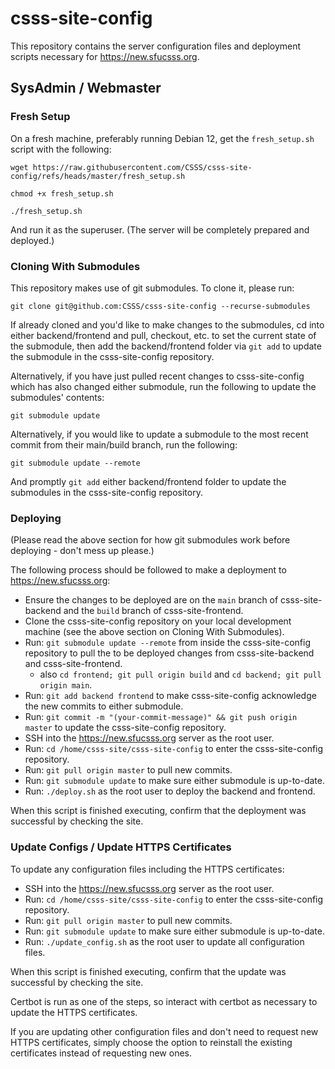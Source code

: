 # csss-site-config

This repository contains the server configuration files and deployment scripts necessary for https://new.sfucsss.org.

## SysAdmin / Webmaster

### Fresh Setup

On a fresh machine, preferably running Debian 12, get the `fresh_setup.sh` script with the following:

`wget https://raw.githubusercontent.com/CSSS/csss-site-config/refs/heads/master/fresh_setup.sh`

`chmod +x fresh_setup.sh`

`./fresh_setup.sh`

And run it as the superuser. (The server will be completely prepared and deployed.)

### Cloning With Submodules

This repository makes use of git submodules. To clone it, please run:

`git clone git@github.com:CSSS/csss-site-config --recurse-submodules`

If already cloned and you'd like to make changes to the submodules, cd into either backend/frontend and pull, checkout, etc. to set the current state of the submodule, then add the backend/frontend folder via `git add` to update the submodule in the csss-site-config repository.

Alternatively, if you have just pulled recent changes to csss-site-config which has also changed either submodule, run the following to update the submodules' contents:

`git submodule update`

Alternatively, if you would like to update a submodule to the most recent commit from their main/build branch, run the following:

`git submodule update --remote`

And promptly `git add` either backend/frontend folder to update the submodules in the csss-site-config repository.

### Deploying

(Please read the above section for how git submodules work before deploying - don't mess up please.)

The following process should be followed to make a deployment to https://new.sfucsss.org:

- Ensure the changes to be deployed are on the `main` branch of csss-site-backend and the `build` branch of csss-site-frontend.
- Clone the csss-site-config repository on your local development machine (see the above section on Cloning With Submodules).
- Run: `git submodule update --remote` from inside the csss-site-config repository to pull the to be deployed changes from csss-site-backend and csss-site-frontend.
  - also `cd frontend; git pull origin build` and `cd backend; git pull origin main`.
- Run: `git add backend frontend` to make csss-site-config acknowledge the new commits to either submodule.
- Run: `git commit -m "(your-commit-message)" && git push origin master` to update the csss-site-config repository.
- SSH into the https://new.sfucsss.org server as the root user.
- Run: `cd /home/csss-site/csss-site-config` to enter the csss-site-config repository.
- Run: `git pull origin master` to pull new commits.
- Run: `git submodule update` to make sure either submodule is up-to-date.
- Run: `./deploy.sh` as the root user to deploy the backend and frontend.

When this script is finished executing, confirm that the deployment was successful by checking the site.

### Update Configs / Update HTTPS Certificates

To update any configuration files including the HTTPS certificates:

- SSH into the https://new.sfucsss.org server as the root user.
- Run: `cd /home/csss-site/csss-site-config` to enter the csss-site-config repository.
- Run: `git pull origin master` to pull new commits.
- Run: `git submodule update` to make sure either submodule is up-to-date.
- Run: `./update_config.sh` as the root user to update all configuration files.

When this script is finished executing, confirm that the update was successful by checking the site.

Certbot is run as one of the steps, so interact with certbot as necessary to update the HTTPS certificates.

If you are updating other configuration files and don't need to request new HTTPS certificates, simply choose the option to reinstall the existing certificates instead of requesting new ones.
